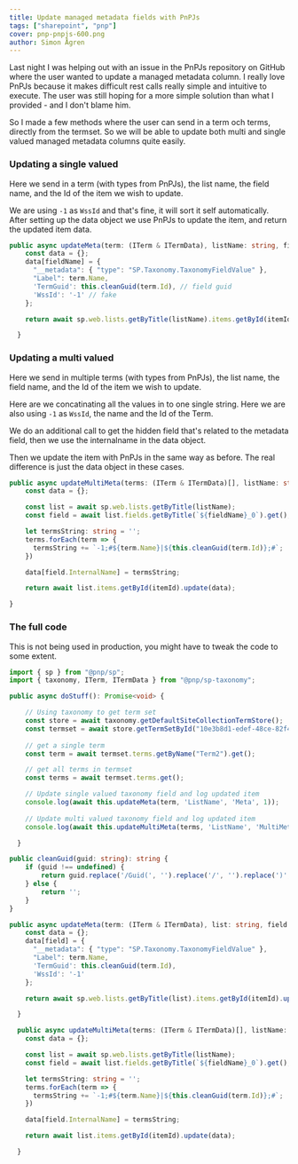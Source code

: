 ```yaml
---
title: Update managed metadata fields with PnPJs 
tags: ["sharepoint", "pnp"]
cover: pnp-pnpjs-600.png
author: Simon Ågren
---
```


Last night I was helping out with an issue in the PnPJs repository on GitHub where the user wanted to update a managed metadata column. I really love PnPJs because it makes difficult rest calls really simple and intuitive to execute. The user was still hoping for a more simple solution than what I provided - and I don't blame him.


So I made a few methods where the user can send in a term och terms, directly from the termset. So we will be able to update both multi and single valued managed metadata columns quite easily.

### Updating a single valued 
Here we send in a term (with types from PnPJs), the list name, the field name, and the Id of the item we wish to update.

We are using `-1` as `WssId` and that's fine, it will sort it self automatically. After setting up the data object we use PnPJs to update the item, and return the updated item data.

```typescript
public async updateMeta(term: (ITerm & ITermData), listName: string, fieldName: string, itemId: number): Promise<any> {
    const data = {};
    data[fieldName] = {
      "__metadata": { "type": "SP.Taxonomy.TaxonomyFieldValue" },
      "Label": term.Name,
      'TermGuid': this.cleanGuid(term.Id), // field guid
      'WssId': '-1' // fake
    };

    return await sp.web.lists.getByTitle(listName).items.getById(itemId).update(data);

  }
```

### Updating a multi valued 
Here we send in multiple terms (with types from PnPJs), the list name, the field name, and the Id of the item we wish to update.

Here are we concatinating all the values in to one single string. Here we are also using `-1` as `WssId`, the name and the Id of the Term. 

We do an additional call to get the hidden field that's related to the metadata field, then we use the internalname in the data object.

Then we update the item with PnPJs in the same way as before. The real difference is just the data object in these cases.

```typescript
public async updateMultiMeta(terms: (ITerm & ITermData)[], listName: string, fieldName: string, itemId: number): Promise<any> {
    const data = {};

    const list = await sp.web.lists.getByTitle(listName);
    const field = await list.fields.getByTitle(`${fieldName}_0`).get();

    let termsString: string = '';
    terms.forEach(term => {
      termsString += `-1;#${term.Name}|${this.cleanGuid(term.Id)};#`;
    })

    data[field.InternalName] = termsString;

    return await list.items.getById(itemId).update(data);

}
  ```


### The full code
This is not being used in production, you might have to tweak the code to some extent.


```typescript
import { sp } from "@pnp/sp";
import { taxonomy, ITerm, ITermData } from "@pnp/sp-taxonomy";

public async doStuff(): Promise<void> {

    // Using taxonomy to get term set
    const store = await taxonomy.getDefaultSiteCollectionTermStore();
    const termset = await store.getTermSetById("10e3b8d1-edef-48ce-82f4-d184c5cd49b2");
    
    // get a single term
    const term = await termset.terms.getByName("Term2").get();

    // get all terms in termset
    const terms = await termset.terms.get();

    // Update single valued taxonomy field and log updated item
    console.log(await this.updateMeta(term, 'ListName', 'Meta', 1));
    
    // Update multi valued taxonomy field and log updated item
    console.log(await this.updateMultiMeta(terms, 'ListName', 'MultiMeta', 1));

  }

public cleanGuid(guid: string): string {
    if (guid !== undefined) {
        return guid.replace('/Guid(', '').replace('/', '').replace(')', '');
    } else {
        return '';
    }
}

public async updateMeta(term: (ITerm & ITermData), list: string, field: string, itemId: number): Promise<any> {
    const data = {};
    data[field] = {
      "__metadata": { "type": "SP.Taxonomy.TaxonomyFieldValue" },
      "Label": term.Name,
      'TermGuid': this.cleanGuid(term.Id),
      'WssId': '-1'
    };

    return await sp.web.lists.getByTitle(list).items.getById(itemId).update(data);

  }

  public async updateMultiMeta(terms: (ITerm & ITermData)[], listName: string, fieldName: string, itemId: number): Promise<any> {
    const data = {};

    const list = await sp.web.lists.getByTitle(listName);
    const field = await list.fields.getByTitle(`${fieldName}_0`).get();

    let termsString: string = '';
    terms.forEach(term => {
      termsString += `-1;#${term.Name}|${this.cleanGuid(term.Id)};#`;
    })

    data[field.InternalName] = termsString;

    return await list.items.getById(itemId).update(data);

  }
  ```